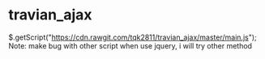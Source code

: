 # travian_ajax
$.getScript("https://cdn.rawgit.com/tqk2811/travian_ajax/master/main.js");
Note: make bug with other script when use jquery, i will try other method
